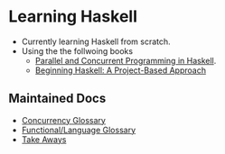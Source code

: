 # Learning Haskell
- Currently learning Haskell from scratch.
- Using the the follwoing books
  - [Parallel and Concurrent Programming in Haskell](http://www.amazon.com/Parallel-Concurrent-Programming-Haskell-Multithreaded/dp/1449335942).
  - [Beginning Haskell: A Project-Based Approach](http://www.amazon.com/Beginning-Haskell-A-Project-Based-Approach/dp/1430262508)

## Maintained Docs
- [Concurrency Glossary](https://github.com/cevaris/haskell_concurrency/blob/master/docs/definitions.md)
- [Functional/Language Glossary](https://github.com/cevaris/haskell_concurrency/blob/master/docs/functional_definitions.md)
- [Take Aways](https://github.com/cevaris/haskell_concurrency/blob/master/docs/take-aways.md)
